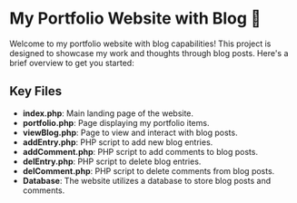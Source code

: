 # My Portfolio Website with Blog 🌟

Welcome to my portfolio website with blog capabilities! This project is designed to showcase my work and thoughts through blog posts. Here's a brief overview to get you started:

## Key Files

- **index.php**: Main landing page of the website.
- **portfolio.php**: Page displaying my portfolio items.
- **viewBlog.php**: Page to view and interact with blog posts.
- **addEntry.php**: PHP script to add new blog entries.
- **addComment.php**: PHP script to add comments to blog posts.
- **delEntry.php**: PHP script to delete blog entries.
- **delComment.php**: PHP script to delete comments from blog posts.
- **Database**: The website utilizes a database to store blog posts and comments.
